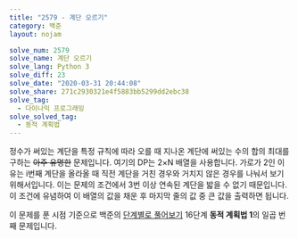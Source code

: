 ```yaml
---
title: "2579 - 계단 오르기"
category: 백준
layout: nojam

solve_num: 2579
solve_name: 계단 오르기
solve_lang: Python 3
solve_diff: 23
solve_date: "2020-03-31 20:44:08"
solve_share: 271c2930321e4f5883bb5299dd2ebc38
solve_tag:
  - 다이나믹 프로그래밍
solve_solved_tag:
  - 동적 계획법
---
```


정수가 써있는 계단을 특정 규칙에 따라 오를 때 지나온 계단에 써있는 수의 합의 최대를 구하는 ~~아주 유명한~~ 문제입니다. 여기의 DP는 2×N 배열을 사용합니다. 가로가 2인 이유는 i번째 계단을 올라올 때 직전 계단을 거친 경우와 거치지 않은 경우를 나눠서 보기 위해서입니다. 이는 문제의 조건에서 3번 이상 연속된 계단을 밟을 수 없기 때문입니다. 이 조건에 유념하여 이 배열의 값을 채운 후 마지막 줄의 값 중 큰 값을 출력하면 됩니다.

이 문제를 푼 시점 기준으로 백준의 [단계별로 풀어보기](http://noj.am/p/s) 16단계 **동적 계획법 1**의 일곱 번째 문제입니다.
